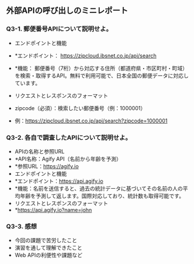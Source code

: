 ## 外部APIの呼び出しのミニレポート
### Q3-1. 郵便番号APIについて説明せよ。
* エンドポイントと機能
* *エンドポイント： https://zipcloud.ibsnet.co.jp/api/search
* *機能： 郵便番号（7桁）から対応する住所（都道府県・市区町村・町域）を検索・取得するAPI。無料で利用可能で、日本全国の郵便データに対応しています。
  
* リクエストとレスポンスのフォーマット
* zipcode（必須）：検索したい郵便番号（例：1000001）
* 例：https://zipcloud.ibsnet.co.jp/api/search?zipcode=1000001

### Q3-2. 各自で調査したAPIについて説明せよ。
* APIの名称と参照URL
* *API名称：Agify API（名前から年齢を予測）
* *参照URL：https://agify.io
* エンドポイントと機能
* *エンドポイント：https://api.agify.io
* *機能：名前を送信すると、過去の統計データに基づいてその名前の人の平均年齢を予測して返します。国際対応しており、統計数も取得可能です。
* リクエストとレスポンスのフォーマット
* *https://api.agify.io?name=john

### Q3-3. 感想
* 今回の課題で苦労したこと
* 演習を通して理解できたこと
* Web APIの利便性や課題など
